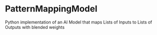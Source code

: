 # PatternMappingModel
Python implementation of an AI Model that maps Lists of Inputs to Lists of Outputs with blended weights
